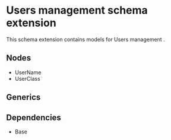 # Users management schema extension

This schema extension contains models for Users management .

## Nodes

- UserName
- UserClass

## Generics

## Dependencies

- Base